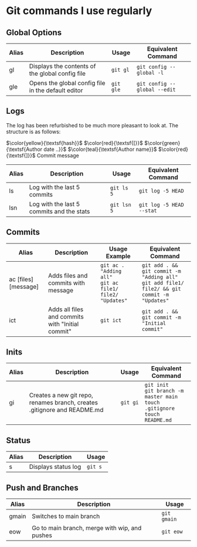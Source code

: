 # Git commands I use regularly

## Global Options

| Alias | Description                                              | Usage           | Equivalent Command                |
|-------|---------------------------------------------------------|-----------------|-----------------------------------|
| gl    | Displays the contents of the global config file          | `git gl`        | `git config --global -l`          |
| gle   | Opens the global config file in the default editor       | `git gle`       | `git config --global --edit`      |

## Logs

The log has been refurbished to be much more pleasant to look at. The structure is as follows:

$\color{yellow}{\textsf{hash}}$
$\color{red}{\textsf{[}}$
$\color{green}{\textsf{Author date ..}}$
$\color{teal}{\textsf{Author name}}$
$\color{red}{\textsf{]}}$
Commit message

| Alias | Description                                 | Usage         | Equivalent Command           |
|-------|---------------------------------------------|---------------|------------------------------|
| ls    | Log with the last 5 commits                 | `git ls 5`    | `git log -5 HEAD`            |
| lsn   | Log with the last 5 commits and the stats   | `git lsn 5`   | `git log -5 HEAD --stat`     |

## Commits

| Alias | Description                                         | Usage Example                                               | Equivalent Command                                             |
|-------|-----------------------------------------------------|-------------------------------------------------------------|---------------------------------------------------------------|
| ac [files] [message]   | Adds files and commits with message                 | `git ac . "Adding all"`<br>`git ac file1/ file2/ "Updates"` | `git add . && git commit -m "Adding all"`<br>`git add file1/ file2/ && git commit -m "Updates"` |
| ict   | Adds all files and commits with "Initial commit"    | `git ict`                                                   | `git add . && git commit -m "Initial commit"`                 |

## Inits

| Alias | Description                                                                 | Usage    | Equivalent Command                                                                 |
|-------|-----------------------------------------------------------------------------|----------|------------------------------------------------------------------------------------|
| gi    | Creates a new git repo, renames branch, creates .gitignore and README.md    | `git gi` | `git init`<br>`git branch -m master main`<br>`touch .gitignore`<br>`touch README.md`|

## Status

| Alias | Description           | Usage   |
|-------|-----------------------|---------|
| s     | Displays status log   | `git s` |

## Push and Branches

| Alias  | Description                                         | Usage      |
|--------|-----------------------------------------------------|------------|
| gmain  | Switches to main branch                             | `git gmain`|
| eow    | Go to main branch, merge with wip, and pushes       | `git eow`  |